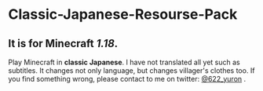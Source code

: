 # Classic-Japanese-Resourse-Pack
## It is for Minecraft _1.18_.
Play Minecraft in **classic Japanese**.
I have not translated all yet such as subtitles.
It changes not only language, but changes villager's clothes too.
If you find something wrong, please contact to me on twitter: [@622_yuron](https://twitter.com/622_yuron) .
